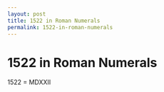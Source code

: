 ```yaml
---
layout: post
title: 1522 in Roman Numerals
permalink: 1522-in-roman-numerals
---
```


# 1522 in Roman Numerals

1522 = MDXXII
